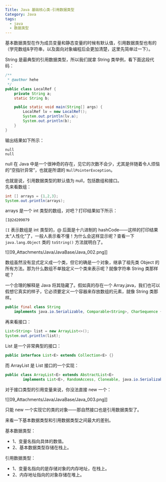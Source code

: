 ```yaml
---
Title: Java 基础核心类-引用数据类型
Category: Java
tags:
  - java
  - 数据类型
---
```

基本数据类型在作为成员变量和静态变量的时候有默认值，引用数据类型也有的（学完数组&字符串，以及面向对象编程后会更加清楚，这里先简单过一下）。  
  
String 是最典型的引用数据类型，所以我们就拿 String 类举例，看下面这段代码：  
  
```java  
/**
 * @author hehe
 */
public class LocalRef {
    private String a;
    static String b;

    public static void main(String[] args) {
        LocalRef lv = new LocalRef();
        System.out.println(lv.a);
        System.out.println(b);
    }
}
```  
  
输出结果如下所示：  
  
```  
null  
null  
```  
  
null 在 Java 中是一个很神奇的存在，见它的次数不会少，尤其是伴随着令人烦恼的“空指针异常”，也就是所谓的 `NullPointerException`。  
  
也就是说，引用数据类型的默认值为 null，包括数组和接口。   
先来看数组：  
  
```java  
int [] arrays = {1,2,3};  
System.out.println(arrays);  
```  
  
arrays 是一个 int 类型的数组，对吧？打印结果如下所示：  
  
```  
[I@2d209079  
```  
  
`[I` 表示数组是 int 类型的，@ 后面是十六进制的 hashCode——这样的打印结果太“人性化”了，一般人表示看不懂！为什么会这样显示呢？查看一下 `java.lang.Object` 类的 `toString()` 方法就明白了。  
  
![[09_Attachments/Java/JavaBase/Java_002.png]]  
  
数组虽然没有显式定义成一个类，但它的确是一个对象，继承了祖先类 Object 的所有方法。那为什么数组不单独定义一个类来表示呢？就像字符串 String 类那样呢？  
  
一个合理的解释是 Java 将其隐藏了。假如真的存在一个 Array.java，我们也可以假想它真实的样子，它必须要定义一个容器来存放数组的元素，就像 String 类那样。  
  
```java  
public final class String  
    implements java.io.Serializable, Comparable<String>, CharSequence {    /** The value is used for character storage. */    private final char value[];}  
```  
  
再来看接口：  
  
```java  
List<String> list = new ArrayList<>();  
System.out.println(list);  
```  
  
List 是一个非常典型的接口：  
  
```java  
public interface List<E> extends Collection<E> {}  
```  
  
而 ArrayList 是 List 接口的一个实现：  
  
```java  
public class ArrayList<E> extends AbstractList<E>  
        implements List<E>, RandomAccess, Cloneable, java.io.Serializable{}  
```  
  
对于接口类型的引用变量来说，你没法直接 new 一个：  
  
![[09_Attachments/Java/JavaBase/Java_003.png]]  
  
只能 new 一个实现它的类的对象——那自然接口也是引用数据类型了。  
  
来看一下基本数据类型和引用数据类型之间最大的差别。  
  
基本数据类型：  
  
- 1、变量名指向具体的数值。  
- 2、基本数据类型存储在栈上。  
  
引用数据类型：  
  
- 1、变量名指向的是存储对象的内存地址，在栈上。  
- 2、内存地址指向的对象存储在堆上。